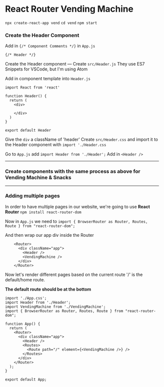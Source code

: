# React Router Vending Machine

`npx create-react-app vend`
`cd vend`
`npm start`

### Create the Header Component

Add in  `{/* Component Comments */}`  in  `App.js`

```
{/* Header */}
```

Create the Header component — Create  `src/Header.js`  They use ES7 Snippets for VSCode, but I'm using Atom

Add in component template into  `Header.js`

```
import React from 'react'

function Header() {
  return (
    <div>

    </div>
  )
}

export default Header
```

Give the `div` a className of 'header' Create `src/Header.css` and import it to the Header component with `import './Header.css`

Go to  `App.js`  add  `import Header from './Header';`  Add in  `<Header />`

----

### Create components with the same process as above for Vending Machine & Snacks

---

### Adding multiple pages

In order to have multiple pages in our website, we're going to use  **React Router**  `npm install react-router-dom`

Now in  `App.js`  we need to  `import { BrowserRouter as Router, Routes, Route } from "react-router-dom";`

And then wrap our app div inside the Router

```
    <Router>
      <div className="app">
        <Header />
        <VendingMachine />
      </div>
    </Router>
```

Now let's render different pages based on the current route '/' is the default/home route.

**The default route should be at the bottom**

```
import './App.css';
import Header from './Header';
import VendingMachine from './VendingMachine';
import { BrowserRouter as Router, Routes, Route } from "react-router-dom";

function App() {
  return (
    <Router>
      <div className="app">
        <Header />
        <Routes>
          <Route path="/" element={<VendingMachine />} />
        </Routes>
      </div>
    </Router>
  );
}

export default App;
```

